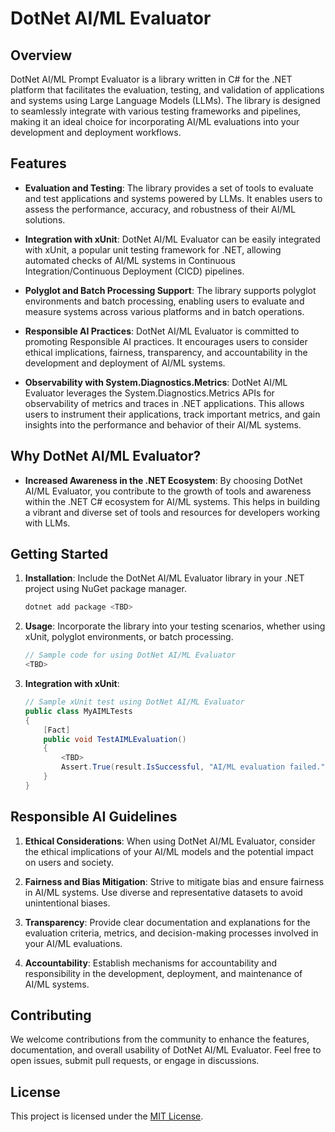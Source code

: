 # DotNet AI/ML Evaluator

## Overview

DotNet AI/ML Prompt Evaluator is a library written in C# for the .NET platform that facilitates the evaluation, testing, and validation of applications and systems using Large Language Models (LLMs). The library is designed to seamlessly integrate with various testing frameworks and pipelines, making it an ideal choice for incorporating AI/ML evaluations into your development and deployment workflows.

## Features

- **Evaluation and Testing**: The library provides a set of tools to evaluate and test applications and systems powered by LLMs. It enables users to assess the performance, accuracy, and robustness of their AI/ML solutions.

- **Integration with xUnit**: DotNet AI/ML Evaluator can be easily integrated with xUnit, a popular unit testing framework for .NET, allowing automated checks of AI/ML systems in Continuous Integration/Continuous Deployment (CICD) pipelines.

- **Polyglot and Batch Processing Support**: The library supports polyglot environments and batch processing, enabling users to evaluate and measure systems across various platforms and in batch operations.

- **Responsible AI Practices**: DotNet AI/ML Evaluator is committed to promoting Responsible AI practices. It encourages users to consider ethical implications, fairness, transparency, and accountability in the development and deployment of AI/ML systems.

- **Observability with System.Diagnostics.Metrics**: DotNet AI/ML Evaluator leverages the System.Diagnostics.Metrics APIs for observability of metrics and traces in .NET applications. This allows users to instrument their applications, track important metrics, and gain insights into the performance and behavior of their AI/ML systems.

## Why DotNet AI/ML Evaluator?

- **Increased Awareness in the .NET Ecosystem**: By choosing DotNet AI/ML Evaluator, you contribute to the growth of tools and awareness within the .NET C# ecosystem for AI/ML systems. This helps in building a vibrant and diverse set of tools and resources for developers working with LLMs.

## Getting Started

1. **Installation**: Include the DotNet AI/ML Evaluator library in your .NET project using NuGet package manager.

   ```bash
   dotnet add package <TBD>
   ```

2. **Usage**: Incorporate the library into your testing scenarios, whether using xUnit, polyglot environments, or batch processing.

   ```csharp
   // Sample code for using DotNet AI/ML Evaluator
   <TBD>
   ```

3. **Integration with xUnit**:

   ```csharp
   // Sample xUnit test using DotNet AI/ML Evaluator
   public class MyAIMLTests
   {
       [Fact]
       public void TestAIMLEvaluation()
       {
           <TBD>
           Assert.True(result.IsSuccessful, "AI/ML evaluation failed.");
       }
   }
   ```

## Responsible AI Guidelines

1. **Ethical Considerations**: When using DotNet AI/ML Evaluator, consider the ethical implications of your AI/ML models and the potential impact on users and society.

2. **Fairness and Bias Mitigation**: Strive to mitigate bias and ensure fairness in AI/ML systems. Use diverse and representative datasets to avoid unintentional biases.

3. **Transparency**: Provide clear documentation and explanations for the evaluation criteria, metrics, and decision-making processes involved in your AI/ML evaluations.

4. **Accountability**: Establish mechanisms for accountability and responsibility in the development, deployment, and maintenance of AI/ML systems.

## Contributing

We welcome contributions from the community to enhance the features, documentation, and overall usability of DotNet AI/ML Evaluator. Feel free to open issues, submit pull requests, or engage in discussions.

## License

This project is licensed under the [MIT License](LICENSE.md).
